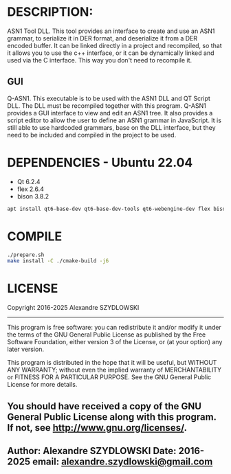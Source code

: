 
# DESCRIPTION:

ASN1 Tool DLL. This tool provides an interface to create and use an ASN1 grammar,
to serialize it in DER format, and deserialize it from a DER encoded buffer.
It can be linked directly in a project and recompiled, so that it allows you to use the c++ interface,
or it can be dynamically linked and used via the C interface. This way you don't need to recompile it.

## GUI
Q-ASN1. This executable is to be used with the ASN1 DLL and QT Script DLL. The DLL must be recompiled together with this program.
Q-ASN1 provides a GUI interface to view and edit an ASN1 tree.
It also provides a script editor to allow the user to define an ASN1 grammar in JavaScript.
It is still able to use hardcoded grammars, base on the DLL interface, but they need to be included and compiled in the project to be used.

# DEPENDENCIES - Ubuntu 22.04
- Qt 6.2.4
- flex 2.6.4
- bison 3.8.2

```sh
apt install qt6-base-dev qt6-base-dev-tools qt6-webengine-dev flex bison
```

# COMPILE
```sh
./prepare.sh
make install -C ./cmake-build -j6
```

# LICENSE

Copyright 2016-2025 Alexandre SZYDLOWSKI

------------------------------------------------------------------------
This program is free software: you can redistribute it and/or modify
it under the terms of the GNU General Public License as published by
the Free Software Foundation, either version 3 of the License, or
(at your option) any later version.

This program is distributed in the hope that it will be useful,
but WITHOUT ANY WARRANTY; without even the implied warranty of
MERCHANTABILITY or FITNESS FOR A PARTICULAR PURPOSE.  See the
GNU General Public License for more details.

You should have received a copy of the GNU General Public License
along with this program.  If not, see <http://www.gnu.org/licenses/>.
------------------------------------------------------------------------
Author: Alexandre SZYDLOWSKI
Date: 2016-2025
email: alexandre.szydlowski@gmail.com
------------------------------------------------------------------------
